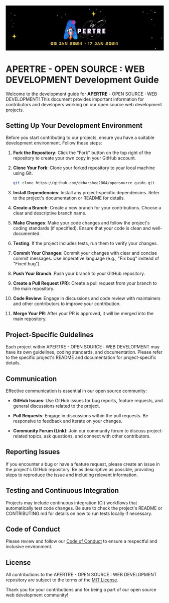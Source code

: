 ![logo](../assets/logo.jpg)

# APERTRE - OPEN SOURCE : WEB DEVELOPMENT Development Guide

Welcome to the development guide for **APERTRE** - OPEN SOURCE : WEB DEVELOPMENT! This document provides important information for contributors and developers working on our open source web development projects.

## Setting Up Your Development Environment

Before you start contributing to our projects, ensure you have a suitable development environment. Follow these steps:

1. **Fork the Repository**: Click the "Fork" button on the top right of the repository to create your own copy in your GitHub account.

2. **Clone Your Fork**: Clone your forked repository to your local machine using Git.

   ```bash
   git clone https://github.com/debarshee2004/opensource_guide.git
   ```

3. **Install Dependencies**: Install any project-specific dependencies. Refer to the project's documentation or README for details.

4. **Create a Branch**: Create a new branch for your contributions. Choose a clear and descriptive branch name.

5. **Make Changes**: Make your code changes and follow the project's coding standards (if specified). Ensure that your code is clean and well-documented.

6. **Testing**: If the project includes tests, run them to verify your changes.

7. **Commit Your Changes**: Commit your changes with clear and concise commit messages. Use imperative language (e.g., "Fix bug" instead of "Fixed bug").

8. **Push Your Branch**: Push your branch to your GitHub repository.

9. **Create a Pull Request (PR)**: Create a pull request from your branch to the main repository.

10. **Code Review**: Engage in discussions and code review with maintainers and other contributors to improve your contribution.

11. **Merge Your PR**: After your PR is approved, it will be merged into the main repository.

## Project-Specific Guidelines

Each project within APERTRE - OPEN SOURCE : WEB DEVELOPMENT may have its own guidelines, coding standards, and documentation. Please refer to the specific project's README and documentation for project-specific details.

## Communication

Effective communication is essential in our open source community:

- **GitHub Issues**: Use GitHub issues for bug reports, feature requests, and general discussions related to the project.

- **Pull Requests**: Engage in discussions within the pull requests. Be responsive to feedback and iterate on your changes.

- **Community Forum (Link)**: Join our community forum to discuss project-related topics, ask questions, and connect with other contributors.

## Reporting Issues

If you encounter a bug or have a feature request, please create an issue in the project's GitHub repository. Be as descriptive as possible, providing steps to reproduce the issue and including relevant information.

## Testing and Continuous Integration

Projects may include continuous integration (CI) workflows that automatically test code changes. Be sure to check the project's README or CONTRIBUTING.md for details on how to run tests locally if necessary.

## Code of Conduct

Please review and follow our [Code of Conduct](https://github.com/debarshee2004/apertre_opensource/blob/main/CODE_OF_CONDUCT.md) to ensure a respectful and inclusive environment.

## License

All contributions to the APERTRE - OPEN SOURCE : WEB DEVELOPMENT repository are subject to the terms of the [MIT License](https://github.com/debarshee2004/apertre_opensource/blob/main/LICENSE).

Thank you for your contributions and for being a part of our open source web development community!
